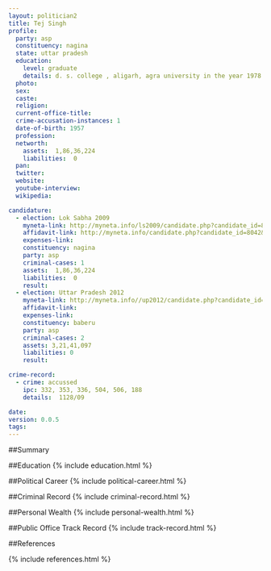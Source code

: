 ```yaml
---
layout: politician2
title: Tej Singh
profile: 
  party: asp
  constituency: nagina
  state: uttar pradesh
  education: 
    level: graduate
    details: d. s. college , aligarh, agra university in the year 1978
  photo: 
  sex: 
  caste: 
  religion: 
  current-office-title: 
  crime-accusation-instances: 1
  date-of-birth: 1957
  profession: 
  networth: 
    assets:  1,86,36,224
    liabilities:  0
  pan: 
  twitter: 
  website: 
  youtube-interview: 
  wikipedia: 

candidature: 
  - election: Lok Sabha 2009
    myneta-link: http://myneta.info/ls2009/candidate.php?candidate_id=8042
    affidavit-link: http://myneta.info/candidate.php?candidate_id=8042&scan=original
    expenses-link: 
    constituency: nagina 
    party: asp
    criminal-cases: 1
    assets:  1,86,36,224
    liabilities:  0
    result:  
  - election: Uttar Pradesh 2012
    myneta-link: http://myneta.info//up2012/candidate.php?candidate_id=5920
    affidavit-link: 
    expenses-link: 
    constituency: baberu 
    party: asp
    criminal-cases: 2
    assets: 3,21,41,097
    liabilities: 0
    result:  

crime-record: 
  - crime: accussed
    ipc: 332, 353, 336, 504, 506, 188
    details:  1128/09  

date: 
version: 0.0.5
tags: 
---
```

##Summary


##Education
{% include education.html %}


##Political Career
{% include political-career.html %}


##Criminal Record
{% include criminal-record.html %}


##Personal Wealth
{% include personal-wealth.html %}


##Public Office Track Record
{% include track-record.html %}


##References


{% include references.html %}